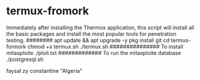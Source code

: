 # termux-fromork
Immediately after installing the Thermox application, this script will install all the basic packages and install the most popular tools for penetration testing.
########
apt update && apt upgrade -y
pkg install git
cd termus-formork
chmod +x termux.sh
./termux.sh
###############
To install mitasploite
./ploit.txt
#############
To run the mitasploite 
database
./postgresql.sh



faysal zy constantine "Algeria"
